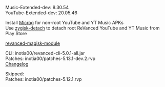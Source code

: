 Music-Extended-dev: 8.30.54  
YouTube-Extended-dev: 20.05.46  

Install [Microg](https://github.com/ReVanced/GmsCore/releases) for non-root YouTube and YT Music APKs  
Use [zygisk-detach](https://github.com/j-hc/zygisk-detach) to detach root ReVanced YouTube and YT Music from Play Store  

[revanced-magisk-module](https://github.com/j-hc/revanced-magisk-module)
  
CLI: inotia00/revanced-cli-5.0.1-all.jar  
Patches: inotia00/patches-5.13.1-dev.2.rvp  
[Changelog](https://github.com/inotia00/revanced-patches/releases/tag/v5.13.1-dev.2)  

Skipped:  
Patches: inotia00/patches-5.12.1.rvp      
